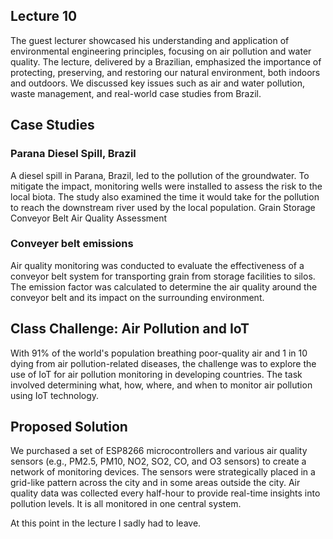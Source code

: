 ## Lecture 10

The guest lecturer showcased his understanding and application of environmental engineering principles, focusing on air pollution and water quality. The lecture, delivered by a Brazilian, emphasized the importance of protecting, preserving, and restoring our natural environment, both indoors and outdoors. We discussed key issues such as air and water pollution, waste management, and real-world case studies from Brazil.

## Case Studies

### Parana Diesel Spill, Brazil
A diesel spill in Parana, Brazil, led to the pollution of the groundwater. To mitigate the impact, monitoring wells were installed to assess the risk to the local biota. The study also examined the time it would take for the pollution to reach the downstream river used by the local population.
Grain Storage Conveyor Belt Air Quality Assessment

### Conveyer belt emissions
Air quality monitoring was conducted to evaluate the effectiveness of a conveyor belt system for transporting grain from storage facilities to silos. The emission factor was calculated to determine the air quality around the conveyor belt and its impact on the surrounding environment.

## Class Challenge: Air Pollution and IoT
With 91% of the world's population breathing poor-quality air and 1 in 10 dying from air pollution-related diseases, the challenge was to explore the use of IoT for air pollution monitoring in developing countries. The task involved determining what, how, where, and when to monitor air pollution using IoT technology.

## Proposed Solution
We purchased a set of ESP8266 microcontrollers and various air quality sensors (e.g., PM2.5, PM10, NO2, SO2, CO, and O3 sensors) to create a network of monitoring devices. The sensors were strategically placed in a grid-like pattern across the city and in some areas outside the city. Air quality data was collected every half-hour to provide real-time insights into pollution levels. It is all monitored in one central system.

At this point in the lecture I sadly had to leave.